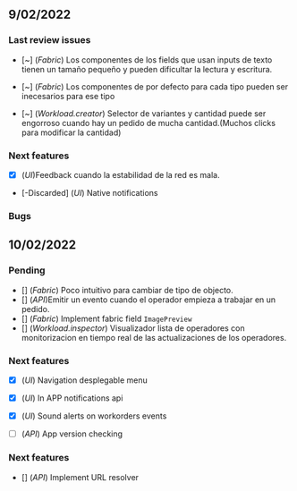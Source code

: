## 9/02/2022
### Last review issues
- [~] (*Fabric*) Los componentes de los fields que usan inputs de texto tienen un tamaño pequeño y pueden dificultar la lectura y escritura. 
  
- [~] (*Fabric*) Los componentes de por defecto para cada tipo pueden ser inecesarios para ese tipo
  
- [~] (*Workload.creator*) Selector de variantes y cantidad puede ser engorroso cuando hay un pedido de mucha cantidad.(Muchos clicks para modificar la cantidad) 
  

### Next features
- [x] (*UI*)Feedback cuando la estabilidad de la red es mala.
- [-Discarded] (*UI*) Native notifications

### Bugs

## 10/02/2022
### Pending
- [] (*Fabric*) Poco intuitivo para cambiar de tipo de objecto.
- [] (*API*)Emitir un evento cuando el operador empieza a trabajar en un pedido.
- [] (*Fabric*) Implement fabric field `ImagePreview`
- [] (*Workload.inspector*) Visualizador lista de operadores con monitorizacion en tiempo real de las actualizaciones de los operadores. 

### Next features
- [x] (*UI*) Navigation desplegable menu
- [x] (*UI*) In APP notifications api
- [x] (*UI*) Sound alerts on workorders events
- [ ] (*API*) App version checking


### Next features
 - [] (*API*) Implement URL resolver